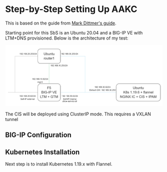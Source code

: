 # Step-by-Step Setting Up AAKC
This is based on the guide from [Mark Dittmer's guide](https://github.com/mdditt2000/k8s-bigip-ctlr/tree/main/user_guides/externaldns-nginx).

Starting point for this SbS is an Ubuntu 20.04 and a BIG-IP VE with LTM+DNS provisioned. Below is the architecture of my test:

![Test Architecture](aakc-test-architecture.png)

The CIS will be deployed using ClusterIP mode. This requires a VXLAN tunnel 

## BIG-IP Configuration


## Kubernetes Installation
Next step is to install Kubernetes 1.19.x with Flannel. 
